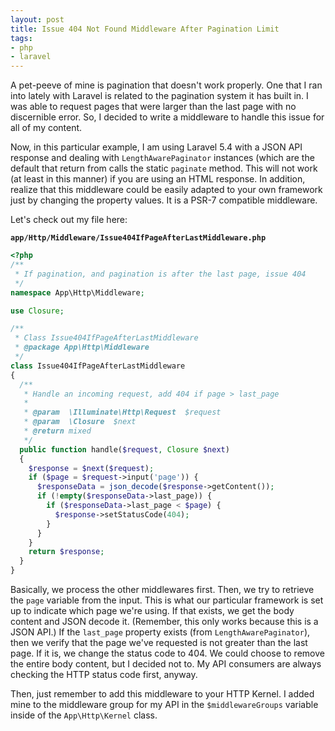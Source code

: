 ```yaml
---
layout: post
title: Issue 404 Not Found Middleware After Pagination Limit
tags:
- php
- laravel
---
```

A pet-peeve of mine is pagination that doesn't work properly.  One that I ran into lately with Laravel is related to the pagination system it has built in.  I was able to request pages that were larger than the last page with no discernible error.  So, I decided to write a middleware to handle this issue for all of my content.

Now, in this particular example, I am using Laravel 5.4 with a JSON API response and dealing with `LengthAwarePaginator` instances (which are the default that return from calls the static `paginate` method.  This will not work (at least in this manner) if you are using an HTML response.  In addition, realize that this middleware could be easily adapted to your own framework just by changing the property values.  It is a PSR-7 compatible middleware.

Let's check out my file here:

**`app/Http/Middleware/Issue404IfPageAfterLastMiddleware.php`**
```php
<?php
/**
 * If pagination, and pagination is after the last page, issue 404
 */
namespace App\Http\Middleware;

use Closure;

/**
 * Class Issue404IfPageAfterLastMiddleware
 * @package App\Http\Middleware
 */
class Issue404IfPageAfterLastMiddleware
{
  /**
   * Handle an incoming request, add 404 if page > last_page
   *
   * @param  \Illuminate\Http\Request  $request
   * @param  \Closure  $next
   * @return mixed
   */
  public function handle($request, Closure $next)
  {
    $response = $next($request);
    if ($page = $request->input('page')) {
      $responseData = json_decode($response->getContent());
      if (!empty($responseData->last_page)) {
        if ($responseData->last_page < $page) {
          $response->setStatusCode(404);
        }
      }
    }
    return $response;
  }
}
```

Basically, we process the other middlewares first.  Then, we try to retrieve the `page` variable from the input.  This is what our particular framework is set up to indicate which page we're using.  If that exists, we get the body content and JSON decode it. (Remember, this only works because this is a JSON API.)  If the `last_page` property exists (from `LengthAwarePaginator`), then we verify that the page we've requested is not greater than the last page.  If it is, we change the status code to 404.  We could choose to remove the entire body content, but I decided not to.  My API consumers are always checking the HTTP status code first, anyway.

Then, just remember to add this middleware to your HTTP Kernel.  I added mine to the middleware group for my API in the `$middlewareGroups` variable inside of the `App\Http\Kernel` class.
